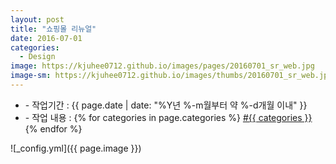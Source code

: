 ```yaml
---
layout: post
title: "쇼핑몰 리뉴얼"
date: 2016-07-01
categories:
  - Design
image: https://kjuhee0712.github.io/images/pages/20160701_sr_web.jpg
image-sm: https://kjuhee0712.github.io/images/thumbs/20160701_sr_web.jpg
---
```


<ul class="inform">
	<li class="preview__date" itemprop="datePublished" datetime="{{ page.date | date_to_xmlschema }}">- 작업기간 : {{ page.date | date: "%Y년 %-m월부터 약 %-d개월 이내" }}</li>
	<li class="preview__catetory" itemprop="catetory">- 작업 내용 :
		{% for categories in page.categories %}
           <a href="/category/{{ categories }}/">#{{ categories }}</a>     
      	{% endfor %}</li>
</ul>

![_config.yml]({{ page.image }})


